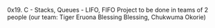 0x19. C - Stacks, Queues - LIFO, FIFO
Project to be done in teams of 2 people (our team: Tiger Eruona Blessing Blessing, Chukwuma Okorie)
